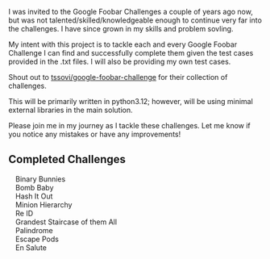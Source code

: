 I was invited to the Google Foobar Challenges a couple of years ago now, but was not talented/skilled/knowledgeable enough to continue very far into the challenges. I have since grown in my skills and problem sovling.

My intent with this project is to tackle each and every Google Foobar Challenge I can find and successfully complete them given the test cases provided in the .txt files. I will also be providing my own test cases.

Shout out to [tssovi/google-foobar-challenge](https://github.com/tssovi/google-foobar-challenge) for their collection of challenges.

This will be primarily written in python3.12; however, will be using minimal external libraries in the main solution.

Please join me in my journey as I tackle these challenges. Let me know if you notice any mistakes or have any improvements!



## Completed Challenges
&emsp;Binary Bunnies<br/>
&emsp;Bomb Baby<br/>
&emsp;Hash It Out<br/>
&emsp;Minion Hierarchy<br/>
&emsp;Re ID<br/>
&emsp;Grandest Staircase of them All<br/>
&emsp;Palindrome<br/>
&emsp;Escape Pods<br/>
&emsp;En Salute<br/>

